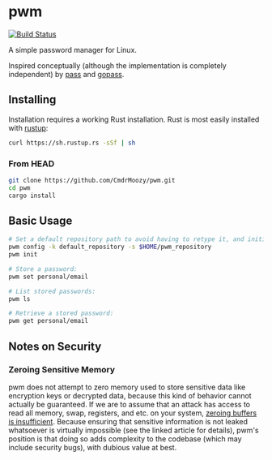 # pwm

[![Build Status](https://travis-ci.org/CmdrMoozy/pwm.svg?branch=master)](https://travis-ci.org/CmdrMoozy/pwm)

A simple password manager for Linux.

Inspired conceptually (although the implementation is completely independent) by [pass](https://www.passwordstore.org/) and [gopass](https://www.justwatch.com/blog/post/announcing-gopass/).

## Installing

Installation requires a working Rust installation. Rust is most easily installed with [rustup](https://rustup.rs/):

```sh
curl https://sh.rustup.rs -sSf | sh
```

### From HEAD

```sh
git clone https://github.com/CmdrMoozy/pwm.git
cd pwm
cargo install
```

## Basic Usage

```sh
# Set a default repository path to avoid having to retype it, and initialize the repository:
pwm config -k default_repository -s $HOME/pwm_repository
pwm init

# Store a password:
pwm set personal/email

# List stored passwords:
pwm ls

# Retrieve a stored password:
pwm get personal/email
```

## Notes on Security

### Zeroing Sensitive Memory

pwm does not attempt to zero memory used to store sensitive data like encryption keys or decrypted data, because this kind of behavior cannot actually be guaranteed. If we are to assume that an attack has access to read all memory, swap, registers, and etc. on your system, [zeroing buffers is insufficient](http://www.daemonology.net/blog/2014-09-06-zeroing-buffers-is-insufficient.html). Because ensuring that sensitive information is not leaked whatsoever is virtually impossible (see the linked article for details), pwm's position is that doing so adds complexity to the codebase (which may include security bugs), with dubious value at best.
